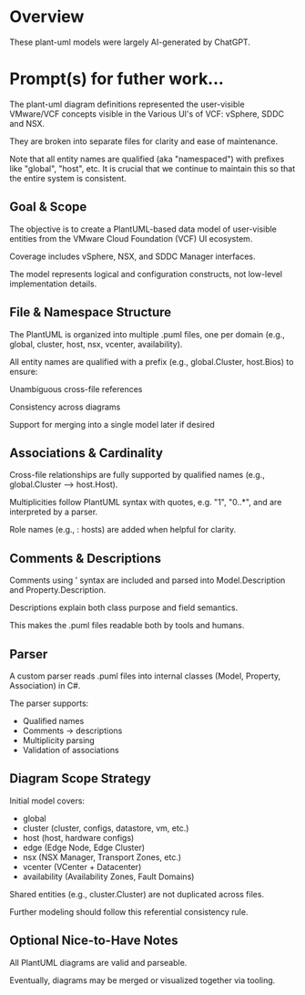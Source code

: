 # Overview

These plant-uml models were largely AI-generated by ChatGPT.

# Prompt(s) for futher work...

The plant-uml diagram definitions represented the user-visible VMware/VCF concepts visible in the
Various UI's of VCF: vSphere, SDDC and NSX.

They are broken into separate files for clarity and ease of maintenance.

Note that all entity names are qualified (aka "namespaced") with prefixes like "global", "host", etc. It is crucial that we continue to maintain this so that the entire system is consistent.

## Goal & Scope
The objective is to create a PlantUML-based data model of user-visible entities from the VMware Cloud Foundation (VCF) UI ecosystem.

Coverage includes vSphere, NSX, and SDDC Manager interfaces.

The model represents logical and configuration constructs, not low-level implementation details.

## File & Namespace Structure
The PlantUML is organized into multiple .puml files, one per domain (e.g., global, cluster, host, nsx, vcenter, availability).

All entity names are qualified with a prefix (e.g., global.Cluster, host.Bios) to ensure:

Unambiguous cross-file references

Consistency across diagrams

Support for merging into a single model later if desired

## Associations & Cardinality
Cross-file relationships are fully supported by qualified names (e.g., global.Cluster --> host.Host).

Multiplicities follow PlantUML syntax with quotes, e.g. "1", "0..*", and are interpreted by a parser.

Role names (e.g., : hosts) are added when helpful for clarity.

## Comments & Descriptions
Comments using ' syntax are included and parsed into Model.Description and Property.Description.

Descriptions explain both class purpose and field semantics.

This makes the .puml files readable both by tools and humans.

## Parser
A custom parser reads .puml files into internal classes (Model, Property, Association) in C#.

The parser supports:
* Qualified names
* Comments → descriptions
* Multiplicity parsing
* Validation of associations

## Diagram Scope Strategy
Initial model covers:

* global
* cluster (cluster, configs, datastore, vm, etc.)
* host (host, hardware configs)
* edge (Edge Node, Edge Cluster)
* nsx (NSX Manager, Transport Zones, etc.)
* vcenter (VCenter + Datacenter)
* availability (Availability Zones, Fault Domains)

Shared entities (e.g., cluster.Cluster) are not duplicated across files.

Further modeling should follow this referential consistency rule.

## Optional Nice-to-Have Notes
All PlantUML diagrams are valid and parseable.

Eventually, diagrams may be merged or visualized together via tooling.

